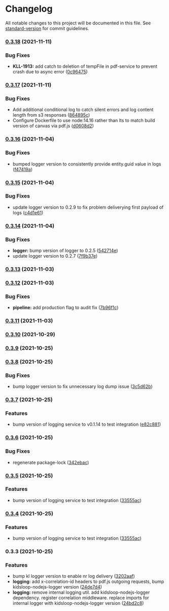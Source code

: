 # Changelog

All notable changes to this project will be documented in this file. See [standard-version](https://github.com/conventional-changelog/standard-version) for commit guidelines.

### [0.3.18](https://bitbucket.org/calmisland/kidsloop-pdf-service/compare/v0.3.17...v0.3.18) (2021-11-11)


### Bug Fixes

* **KLL-1913:** add catch to deletion of tempFile in pdf-service to prevent crash due to async error ([0c96475](https://bitbucket.org/calmisland/kidsloop-pdf-service/commit/0c96475d9aee25d0b97d8df3c1b74b3ce1dfb479))

### [0.3.17](https://bitbucket.org/calmisland/kidsloop-pdf-service/compare/v0.3.16...v0.3.17) (2021-11-11)


### Bug Fixes

* Add additional conditional log to catch silent errors and log content length from s3 responses ([864895c](https://bitbucket.org/calmisland/kidsloop-pdf-service/commit/864895c1756d4c0d3e4b80caefab7ca80c700c35))
* Configure Dockerfile to use node:14.16 rather than lts to match build version of canvas via pdf.js ([d0608d2](https://bitbucket.org/calmisland/kidsloop-pdf-service/commit/d0608d21a9e9d27c703b68c56e30af7e037f55f1))

### [0.3.16](https://bitbucket.org/calmisland/kidsloop-pdf-service/compare/v0.3.15...v0.3.16) (2021-11-04)


### Bug Fixes

* bumped logger version to consistently provide entity.guid value in logs ([f47419a](https://bitbucket.org/calmisland/kidsloop-pdf-service/commit/f47419ac688a6926436794dbf7c3701a8d419498))

### [0.3.15](https://bitbucket.org/calmisland/kidsloop-pdf-service/compare/v0.3.14...v0.3.15) (2021-11-04)


### Bug Fixes

* update logger version to 0.2.9 to fix problem deliverying first payload of logs ([c4d1e61](https://bitbucket.org/calmisland/kidsloop-pdf-service/commit/c4d1e614032d68a4b7c92cde0e92a4bf87765ff5))

### [0.3.14](https://bitbucket.org/calmisland/kidsloop-pdf-service/compare/v0.3.13...v0.3.14) (2021-11-04)


### Bug Fixes

* **logger:** bump version of logger to 0.2.5 ([542714e](https://bitbucket.org/calmisland/kidsloop-pdf-service/commit/542714eed944ee232935df30e496d62eee4f331e))
* update logger version to 0.2.7 ([7f9b37e](https://bitbucket.org/calmisland/kidsloop-pdf-service/commit/7f9b37e98cce2aa30a0ecedddc799d8d2e4e7b48))

### [0.3.13](https://bitbucket.org/calmisland/kidsloop-pdf-service/compare/v0.3.12...v0.3.13) (2021-11-03)

### [0.3.12](https://bitbucket.org/calmisland/kidsloop-pdf-service/compare/v0.3.11...v0.3.12) (2021-11-03)


### Bug Fixes

* **pipeline:** add production flag to audit fix ([7b96f1c](https://bitbucket.org/calmisland/kidsloop-pdf-service/commit/7b96f1ce4eab5c63cdaa3a200c4111bf19ce586b))

### [0.3.11](https://bitbucket.org/calmisland/kidsloop-pdf-service/compare/v0.3.10...v0.3.11) (2021-11-03)

### [0.3.10](https://bitbucket.org/calmisland/kidsloop-pdf-service/compare/v0.3.9...v0.3.10) (2021-10-29)

### [0.3.9](https://bitbucket.org/calmisland/kidsloop-pdf-service/compare/v0.3.8...v0.3.9) (2021-10-25)

### [0.3.8](https://bitbucket.org/calmisland/kidsloop-pdf-service/compare/v0.3.7...v0.3.8) (2021-10-25)


### Bug Fixes

* bump logger version to fix unnecessary log dump issue ([3c5d62b](https://bitbucket.org/calmisland/kidsloop-pdf-service/commit/3c5d62b25f4dc88b215ba5ddff3ce8c37c3eade4))

### [0.3.7](https://bitbucket.org/calmisland/kidsloop-pdf-service/compare/v0.3.6...v0.3.7) (2021-10-25)


### Features

* bump version of logging service to v0.1.14 to test integration ([e82c881](https://bitbucket.org/calmisland/kidsloop-pdf-service/commit/e82c8817cfec73abe57d8615aa3139474f617124))

### [0.3.6](https://bitbucket.org/calmisland/kidsloop-pdf-service/compare/v0.3.5...v0.3.6) (2021-10-25)


### Bug Fixes

* regenerate package-lock ([342ebac](https://bitbucket.org/calmisland/kidsloop-pdf-service/commit/342ebac3c8be76d0644ea786224490d8acde3dc6))

### [0.3.5](https://bitbucket.org/calmisland/kidsloop-pdf-service/compare/v0.3.3...v0.3.5) (2021-10-25)


### Features

* bump version of logging service to test integration ([33555ac](https://bitbucket.org/calmisland/kidsloop-pdf-service/commit/33555acf997c055faa572e2bb545641e9df72b33))

### [0.3.4](https://bitbucket.org/calmisland/kidsloop-pdf-service/compare/v0.3.3...v0.3.4) (2021-10-25)


### Features

* bump version of logging service to test integration ([33555ac](https://bitbucket.org/calmisland/kidsloop-pdf-service/commit/33555acf997c055faa572e2bb545641e9df72b33))

### 0.3.3 (2021-10-25)


### Features

* bump kl logger version to enable nr log delivery ([3202aaf](https://bitbucket.org/calmisland/kidsloop-pdf-service/commit/3202aaf67a4a06f4dc53462d19fe7b1567c1a9bf))
* **logging:** add x-correlation-id headers to pdf.js outgoing requests, bump kidsloop-nodejs-logger version ([24de7d4](https://bitbucket.org/calmisland/kidsloop-pdf-service/commit/24de7d4420413dbdb4751d91dc8ffc7ddcf7c490))
* **logging:** remove internal logging util. add kidsloop-nodejs-logger dependency. register correlation middleware. replace imports for internal logger with kidsloop-nodejs-logger version ([24bd2c8](https://bitbucket.org/calmisland/kidsloop-pdf-service/commit/24bd2c853a03d436f3e10ee300ac7561ab9a0402))
